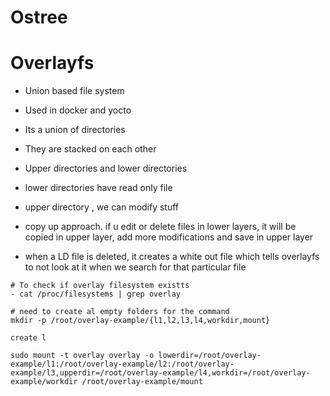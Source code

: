 Ostree
======

# Overlayfs

- Union based file system
- Used in docker and yocto

- Its a union of directories
- They are stacked on each other
- Upper directories and lower directories
- lower directories have read only file
- upper directory , we can modify stuff

- copy up approach. if u edit or delete files in lower layers, it will be copied in upper layer, add more modifications and save in upper layer
- when a LD file is deleted, it creates a white out file which tells overlayfs to not look at it when we search for that particular file


```
# To check if overlay filesystem existts
- cat /proc/filesystems | grep overlay

# need to create al empty folders for the command
mkdir -p /root/overlay-example/{l1,l2,l3,l4,workdir,mount}

create l

sudo mount -t overlay overlay -o lowerdir=/root/overlay-example/l1:/root/overlay-example/l2:/root/overlay-example/l3,upperdir=/root/overlay-example/l4,workdir=/root/overlay-example/workdir /root/overlay-example/mount
```


